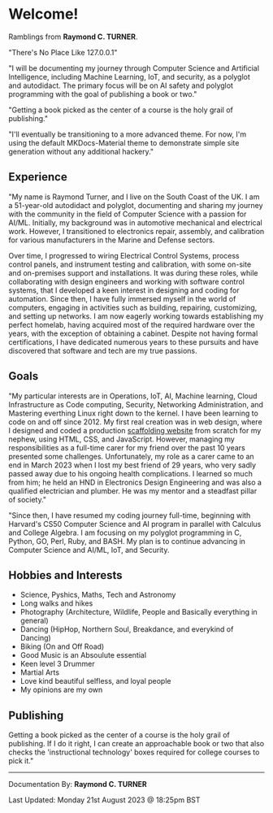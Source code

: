 # Welcome!

Ramblings from **Raymond C. TURNER**.

"There's No Place Like 127.0.0.1"

"I will be documenting my journey through Computer Science and Artificial Intelligence, including Machine Learning, IoT, and security, as a polyglot and autodidact. The primary focus will be on AI safety and polyglot programming with the goal of publishing a book or two."

"Getting a book picked as the center of a course is the holy grail of publishing."

"I'll eventually be transitioning to a more advanced theme. For now, I'm using the default MKDocs-Material theme to demonstrate simple site generation without any additional hackery."

## Experience

"My name is Raymond Turner, and I live on the South Coast of the UK. I am a 51-year-old autodidact and polyglot, documenting and sharing my journey with the community in the field of Computer Science with a passion for AI/ML. Initially, my background was in automotive mechanical and electrical work. However, I transitioned to electronics repair, assembly, and calibration for various manufacturers in the Marine and Defense sectors.

Over time, I progressed to wiring Electrical Control Systems, process control panels, and instrument testing and calibration, with some on-site and on-premises support and installations. It was during these roles, while collaborating with design engineers and working with software control systems, that I developed a keen interest in designing and coding for automation. Since then, I have fully immersed myself in the world of computers, engaging in activities such as building, repairing, customizing, and setting up networks. I am now eagerly working towards establishing my perfect homelab, having acquired most of the required hardware over the years, with the exception of obtaining a cabinet. Despite not having formal certifications, I have dedicated numerous years to these pursuits and have discovered that software and tech are my true passions.

## Goals

"My particular interests are in Operations, IoT, AI, Machine learning, Cloud Infrastructure as Code computing, Security, Networking Administration, and Mastering everthing Linux right down to the kernel. I have been learning to code on and off since 2012. My first real creation was in web design, where I designed and coded a production [scaffolding website](https://www.tailoredscaffolding.co.uk/) from scratch for my nephew, using HTML, CSS, and JavaScript. However, managing my responsibilities as a full-time carer for my friend over the past 10 years presented some challenges. Unfortunately, my role as a carer came to an end in March 2023 when I lost my best friend of 29 years, who very sadly passed away due to his ongoing health complications. I learned so much from him; he held an HND in Electronics Design Engineering and was also a qualified electrician and plumber. He was my mentor and a steadfast pillar of society."

"Since then, I have resumed my coding journey full-time, beginning with Harvard's CS50 Computer Science and AI program in parallel with Calculus and College Algebra. I am focusing on my polyglot programming in C, Python, GO, Perl, Ruby, and BASH. My plan is to continue advancing in Computer Science and AI/ML, IoT, and Security. 

## Hobbies and Interests
* Science, Pyshics, Maths, Tech and Astronomy
* Long walks and hikes
* Photography (Architecture, Wildlife, People and Basically everything in general)
* Dancing (HipHop, Northern Soul, Breakdance, and everykind of Dancing)
* Biking (On and Off Road)
* Good Music is an Absoulute essential
* Keen level 3 Drummer
* Martial Arts
* Love kind beautiful selfless, and loyal people
* My opinions are my own

## Publishing
Getting a book picked as the center of a course is the holy grail of publishing. If I do it right, I can create an approachable book or two that also checks the 'instructional technology' boxes required for college courses to pick it."

---

Documentation By: **Raymond C. TURNER**

Last Updated: Monday 21st August 2023 @ 18:25pm BST